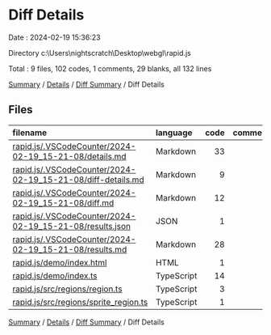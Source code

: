 # Diff Details

Date : 2024-02-19 15:36:23

Directory c:\\Users\\nightscratch\\Desktop\\webgl\\rapid.js

Total : 9 files,  102 codes, 1 comments, 29 blanks, all 132 lines

[Summary](results.md) / [Details](details.md) / [Diff Summary](diff.md) / Diff Details

## Files
| filename | language | code | comment | blank | total |
| :--- | :--- | ---: | ---: | ---: | ---: |
| [rapid.js/.VSCodeCounter/2024-02-19_15-21-08/details.md](/rapid.js/.VSCodeCounter/2024-02-19_15-21-08/details.md) | Markdown | 33 | 0 | 6 | 39 |
| [rapid.js/.VSCodeCounter/2024-02-19_15-21-08/diff-details.md](/rapid.js/.VSCodeCounter/2024-02-19_15-21-08/diff-details.md) | Markdown | 9 | 0 | 6 | 15 |
| [rapid.js/.VSCodeCounter/2024-02-19_15-21-08/diff.md](/rapid.js/.VSCodeCounter/2024-02-19_15-21-08/diff.md) | Markdown | 12 | 0 | 7 | 19 |
| [rapid.js/.VSCodeCounter/2024-02-19_15-21-08/results.json](/rapid.js/.VSCodeCounter/2024-02-19_15-21-08/results.json) | JSON | 1 | 0 | 0 | 1 |
| [rapid.js/.VSCodeCounter/2024-02-19_15-21-08/results.md](/rapid.js/.VSCodeCounter/2024-02-19_15-21-08/results.md) | Markdown | 28 | 0 | 7 | 35 |
| [rapid.js/demo/index.html](/rapid.js/demo/index.html) | HTML | 1 | 0 | 0 | 1 |
| [rapid.js/demo/index.ts](/rapid.js/demo/index.ts) | TypeScript | 14 | 1 | 1 | 16 |
| [rapid.js/src/regions/region.ts](/rapid.js/src/regions/region.ts) | TypeScript | 3 | 0 | 0 | 3 |
| [rapid.js/src/regions/sprite_region.ts](/rapid.js/src/regions/sprite_region.ts) | TypeScript | 1 | 0 | 2 | 3 |

[Summary](results.md) / [Details](details.md) / [Diff Summary](diff.md) / Diff Details